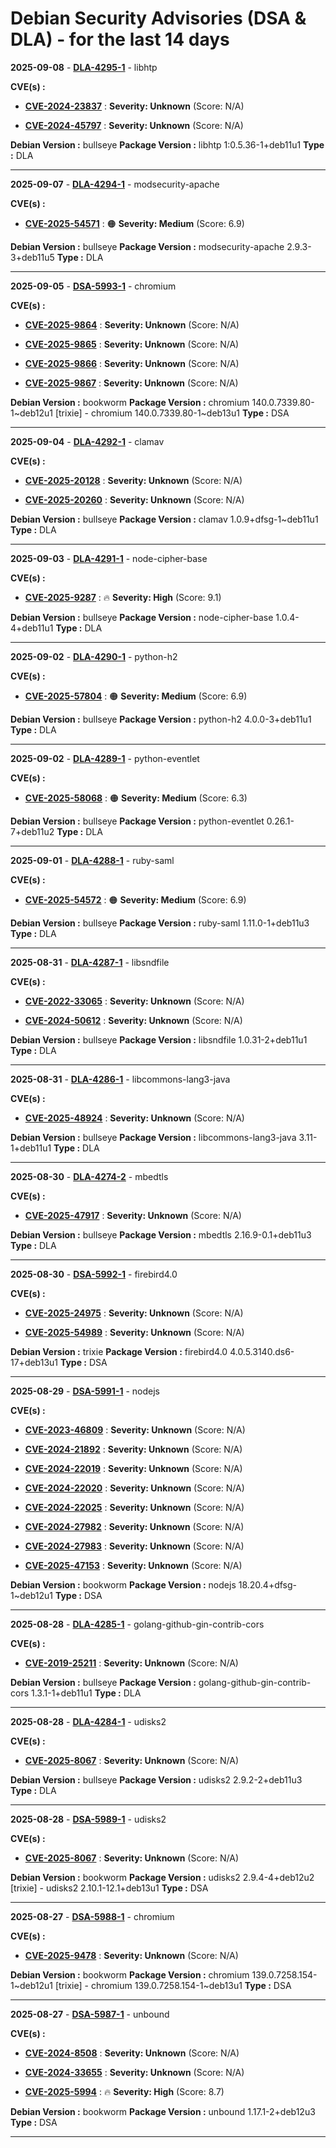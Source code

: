 # Debian Security Advisories (DSA & DLA) - for the last 14 days

**2025-09-08** - **[DLA-4295-1](https://security-tracker.debian.org/tracker/DLA-4295-1)** - libhtp

**CVE(s) :**
- **[CVE-2024-23837](https://www.cve.org/CVERecord?id=CVE-2024-23837)** : **Severity: Unknown** (Score: N/A)

- **[CVE-2024-45797](https://www.cve.org/CVERecord?id=CVE-2024-45797)** : **Severity: Unknown** (Score: N/A)

**Debian Version :** bullseye
 **Package Version :** libhtp 1:0.5.36-1+deb11u1
 **Type :** DLA

------------------------------

**2025-09-07** - **[DLA-4294-1](https://security-tracker.debian.org/tracker/DLA-4294-1)** - modsecurity-apache

**CVE(s) :**
- **[CVE-2025-54571](https://www.cve.org/CVERecord?id=CVE-2025-54571)** : 🟠 **Severity: Medium** (Score: 6.9)

**Debian Version :** bullseye
 **Package Version :** modsecurity-apache 2.9.3-3+deb11u5
 **Type :** DLA

------------------------------

**2025-09-05** - **[DSA-5993-1](https://security-tracker.debian.org/tracker/DSA-5993-1)** - chromium

**CVE(s) :**
- **[CVE-2025-9864](https://www.cve.org/CVERecord?id=CVE-2025-9864)** : **Severity: Unknown** (Score: N/A)

- **[CVE-2025-9865](https://www.cve.org/CVERecord?id=CVE-2025-9865)** : **Severity: Unknown** (Score: N/A)

- **[CVE-2025-9866](https://www.cve.org/CVERecord?id=CVE-2025-9866)** : **Severity: Unknown** (Score: N/A)

- **[CVE-2025-9867](https://www.cve.org/CVERecord?id=CVE-2025-9867)** : **Severity: Unknown** (Score: N/A)

**Debian Version :** bookworm
 **Package Version :** chromium 140.0.7339.80-1~deb12u1 	[trixie] - chromium 140.0.7339.80-1~deb13u1
 **Type :** DSA

------------------------------

**2025-09-04** - **[DLA-4292-1](https://security-tracker.debian.org/tracker/DLA-4292-1)** - clamav

**CVE(s) :**
- **[CVE-2025-20128](https://www.cve.org/CVERecord?id=CVE-2025-20128)** : **Severity: Unknown** (Score: N/A)

- **[CVE-2025-20260](https://www.cve.org/CVERecord?id=CVE-2025-20260)** : **Severity: Unknown** (Score: N/A)

**Debian Version :** bullseye
 **Package Version :** clamav 1.0.9+dfsg-1~deb11u1
 **Type :** DLA

------------------------------

**2025-09-03** - **[DLA-4291-1](https://security-tracker.debian.org/tracker/DLA-4291-1)** - node-cipher-base

**CVE(s) :**
- **[CVE-2025-9287](https://www.cve.org/CVERecord?id=CVE-2025-9287)** : 🔥 **Severity: High** (Score: 9.1)

**Debian Version :** bullseye
 **Package Version :** node-cipher-base 1.0.4-4+deb11u1
 **Type :** DLA

------------------------------

**2025-09-02** - **[DLA-4290-1](https://security-tracker.debian.org/tracker/DLA-4290-1)** - python-h2

**CVE(s) :**
- **[CVE-2025-57804](https://www.cve.org/CVERecord?id=CVE-2025-57804)** : 🟠 **Severity: Medium** (Score: 6.9)

**Debian Version :** bullseye
 **Package Version :** python-h2 4.0.0-3+deb11u1
 **Type :** DLA

------------------------------

**2025-09-02** - **[DLA-4289-1](https://security-tracker.debian.org/tracker/DLA-4289-1)** - python-eventlet

**CVE(s) :**
- **[CVE-2025-58068](https://www.cve.org/CVERecord?id=CVE-2025-58068)** : 🟠 **Severity: Medium** (Score: 6.3)

**Debian Version :** bullseye
 **Package Version :** python-eventlet 0.26.1-7+deb11u2
 **Type :** DLA

------------------------------

**2025-09-01** - **[DLA-4288-1](https://security-tracker.debian.org/tracker/DLA-4288-1)** - ruby-saml

**CVE(s) :**
- **[CVE-2025-54572](https://www.cve.org/CVERecord?id=CVE-2025-54572)** : 🟠 **Severity: Medium** (Score: 6.9)

**Debian Version :** bullseye
 **Package Version :** ruby-saml 1.11.0-1+deb11u3
 **Type :** DLA

------------------------------

**2025-08-31** - **[DLA-4287-1](https://security-tracker.debian.org/tracker/DLA-4287-1)** - libsndfile

**CVE(s) :**
- **[CVE-2022-33065](https://www.cve.org/CVERecord?id=CVE-2022-33065)** : **Severity: Unknown** (Score: N/A)

- **[CVE-2024-50612](https://www.cve.org/CVERecord?id=CVE-2024-50612)** : **Severity: Unknown** (Score: N/A)

**Debian Version :** bullseye
 **Package Version :** libsndfile 1.0.31-2+deb11u1
 **Type :** DLA

------------------------------

**2025-08-31** - **[DLA-4286-1](https://security-tracker.debian.org/tracker/DLA-4286-1)** - libcommons-lang3-java

**CVE(s) :**
- **[CVE-2025-48924](https://www.cve.org/CVERecord?id=CVE-2025-48924)** : **Severity: Unknown** (Score: N/A)

**Debian Version :** bullseye
 **Package Version :** libcommons-lang3-java 3.11-1+deb11u1
 **Type :** DLA

------------------------------

**2025-08-30** - **[DLA-4274-2](https://security-tracker.debian.org/tracker/DLA-4274-2)** - mbedtls

**CVE(s) :**
- **[CVE-2025-47917](https://www.cve.org/CVERecord?id=CVE-2025-47917)** : **Severity: Unknown** (Score: N/A)

**Debian Version :** bullseye
 **Package Version :** mbedtls 2.16.9-0.1+deb11u3
 **Type :** DLA

------------------------------

**2025-08-30** - **[DSA-5992-1](https://security-tracker.debian.org/tracker/DSA-5992-1)** - firebird4.0

**CVE(s) :**
- **[CVE-2025-24975](https://www.cve.org/CVERecord?id=CVE-2025-24975)** : **Severity: Unknown** (Score: N/A)

- **[CVE-2025-54989](https://www.cve.org/CVERecord?id=CVE-2025-54989)** : **Severity: Unknown** (Score: N/A)

**Debian Version :** trixie
 **Package Version :** firebird4.0 4.0.5.3140.ds6-17+deb13u1
 **Type :** DSA

------------------------------

**2025-08-29** - **[DSA-5991-1](https://security-tracker.debian.org/tracker/DSA-5991-1)** - nodejs

**CVE(s) :**
- **[CVE-2023-46809](https://www.cve.org/CVERecord?id=CVE-2023-46809)** : **Severity: Unknown** (Score: N/A)

- **[CVE-2024-21892](https://www.cve.org/CVERecord?id=CVE-2024-21892)** : **Severity: Unknown** (Score: N/A)

- **[CVE-2024-22019](https://www.cve.org/CVERecord?id=CVE-2024-22019)** : **Severity: Unknown** (Score: N/A)

- **[CVE-2024-22020](https://www.cve.org/CVERecord?id=CVE-2024-22020)** : **Severity: Unknown** (Score: N/A)

- **[CVE-2024-22025](https://www.cve.org/CVERecord?id=CVE-2024-22025)** : **Severity: Unknown** (Score: N/A)

- **[CVE-2024-27982](https://www.cve.org/CVERecord?id=CVE-2024-27982)** : **Severity: Unknown** (Score: N/A)

- **[CVE-2024-27983](https://www.cve.org/CVERecord?id=CVE-2024-27983)** : **Severity: Unknown** (Score: N/A)

- **[CVE-2025-47153](https://www.cve.org/CVERecord?id=CVE-2025-47153)** : **Severity: Unknown** (Score: N/A)

**Debian Version :** bookworm
 **Package Version :** nodejs 18.20.4+dfsg-1~deb12u1
 **Type :** DSA

------------------------------

**2025-08-28** - **[DLA-4285-1](https://security-tracker.debian.org/tracker/DLA-4285-1)** - golang-github-gin-contrib-cors

**CVE(s) :**
- **[CVE-2019-25211](https://www.cve.org/CVERecord?id=CVE-2019-25211)** : **Severity: Unknown** (Score: N/A)

**Debian Version :** bullseye
 **Package Version :** golang-github-gin-contrib-cors 1.3.1-1+deb11u1
 **Type :** DLA

------------------------------

**2025-08-28** - **[DLA-4284-1](https://security-tracker.debian.org/tracker/DLA-4284-1)** - udisks2

**CVE(s) :**
- **[CVE-2025-8067](https://www.cve.org/CVERecord?id=CVE-2025-8067)** : **Severity: Unknown** (Score: N/A)

**Debian Version :** bullseye
 **Package Version :** udisks2 2.9.2-2+deb11u3
 **Type :** DLA

------------------------------

**2025-08-28** - **[DSA-5989-1](https://security-tracker.debian.org/tracker/DSA-5989-1)** - udisks2

**CVE(s) :**
- **[CVE-2025-8067](https://www.cve.org/CVERecord?id=CVE-2025-8067)** : **Severity: Unknown** (Score: N/A)

**Debian Version :** bookworm
 **Package Version :** udisks2 2.9.4-4+deb12u2 	[trixie] - udisks2 2.10.1-12.1+deb13u1
 **Type :** DSA

------------------------------

**2025-08-27** - **[DSA-5988-1](https://security-tracker.debian.org/tracker/DSA-5988-1)** - chromium

**CVE(s) :**
- **[CVE-2025-9478](https://www.cve.org/CVERecord?id=CVE-2025-9478)** : **Severity: Unknown** (Score: N/A)

**Debian Version :** bookworm
 **Package Version :** chromium 139.0.7258.154-1~deb12u1 	[trixie] - chromium 139.0.7258.154-1~deb13u1
 **Type :** DSA

------------------------------

**2025-08-27** - **[DSA-5987-1](https://security-tracker.debian.org/tracker/DSA-5987-1)** - unbound

**CVE(s) :**
- **[CVE-2024-8508](https://www.cve.org/CVERecord?id=CVE-2024-8508)** : **Severity: Unknown** (Score: N/A)

- **[CVE-2024-33655](https://www.cve.org/CVERecord?id=CVE-2024-33655)** : **Severity: Unknown** (Score: N/A)

- **[CVE-2025-5994](https://www.cve.org/CVERecord?id=CVE-2025-5994)** : 🔥 **Severity: High** (Score: 8.7)

**Debian Version :** bookworm
 **Package Version :** unbound 1.17.1-2+deb12u3
 **Type :** DSA

------------------------------

